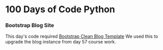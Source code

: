 # 100 Days of Code Python

### Bootstrap Blog Site
This day's code required [Bootstrap Clean Blog Template](https://startbootstrap.com/previews/clean-blog/) 
We used this to upgrade the blog instance from day 57 course work. 